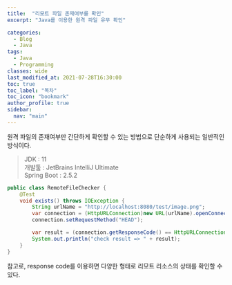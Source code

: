 ```yaml
---
title:  "리모트 파일 존재여부를 확인"
excerpt: "Java를 이용한 원격 파일 유무 확인"

categories:
  - Blog
  - Java
tags:
  - Java
  - Programming
classes: wide  
last_modified_at: 2021-07-28T16:30:00
toc: true
toc_label: "목차"
toc_icon: "bookmark"
author_profile: true
sidebar:
  nav: "main"
---
```

원격 파일의 존재여부만 간단하게 확인할 수 있는 방법으로 단순하게 사용되는 일반적인 방식이다.

> JDK : 11<br>
> 개발툴 : JetBrains IntelliJ Ultimate<br>
> Spring Boot : 2.5.2

```java
public class RemoteFileChecker {
    @Test
    void exists() throws IOException {
        String urlName = "http://localhost:8080/test/image.png";
        var connection = (HttpURLConnection)new URL(urlName).openConnection();
        connection.setRequestMethod("HEAD");

        var result = (connection.getResponseCode() == HttpURLConnection.HTTP_OK);
        System.out.println("check result => " + result);
    }
}
```

참고로, response code를 이용하면 다양한 형태로 리모트 리소스의 상태를 확인할 수 있다.
